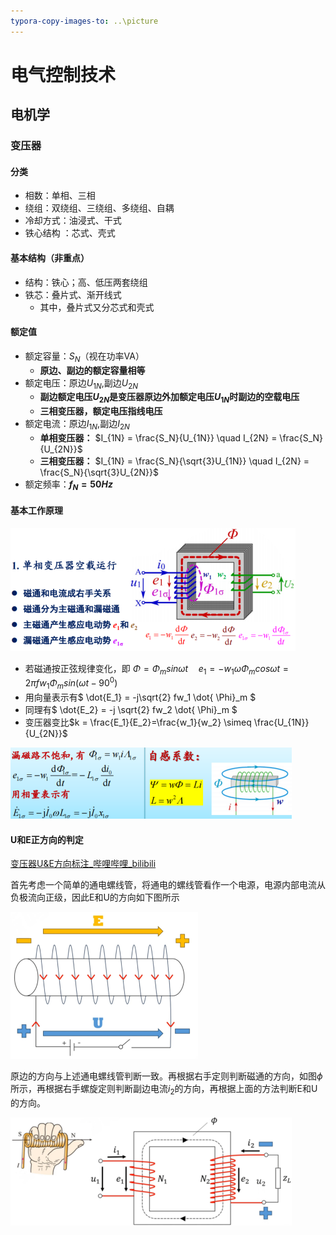 ```yaml
---
typora-copy-images-to: ..\picture
---
```


# 电气控制技术

## 电机学



### 变压器

#### 分类

- 相数：单相、三相
- 绕组：双绕组、三绕组、多绕组、自耦
- 冷却方式：油浸式、干式
- 铁心结构 ：芯式、壳式

#### 基本结构（非重点）

- 结构：铁心；高、低压两套绕组
- 铁芯：叠片式、渐开线式
  - 其中，叠片式又分芯式和壳式

#### 额定值

- 额定容量：$S_N$（视在功率VA）
  - **原边、副边的额定容量相等**
- 额定电压：原边$U_{1N}$,副边$U_{2N}$
  - **副边额定电压$U_{2N}$是变压器原边外加额定电压$U_{1N}$时副边的空载电压**
  - **三相变压器，额定电压指线电压**
- 额定电流：原边$I_{1N}$,副边$I_{2N}$
  - **单相变压器：** $I_{1N} = \frac{S_N}{U_{1N}}  \quad I_{2N} = \frac{S_N}{U_{2N}}$
  - **三相变压器：** $I_{1N} = \frac{S_N}{\sqrt{3}U_{1N}} \quad I_{2N} = \frac{S_N}{\sqrt{3}U_{2N}}$
- 额定频率：**$f_N = 50Hz$**

#### 基本工作原理



![image-20240922161455363](../picture/image-20240922161455363.png)

- 若磁通按正弦规律变化，即 $\Phi = \Phi_msin\omega t \quad e_1 = -w_1 \omega \Phi_m cos\omega t = 2 \pi fw_1 \Phi_m sin(\omega t -90^0)$
- 用向量表示有$ \dot{E_1}  = -j\sqrt{2} fw_1 \dot{ \Phi}_m $
- 同理有$ \dot{E_2}  = -j \sqrt{2} fw_2 \dot{ \Phi}_m $
- 变压器变比$k = \frac{E_1}{E_2}=\frac{w_1}{w_2} \simeq  \frac{U_{1N}}{U_{2N}}$

![image-20240922162307745](../picture/image-20240922162307745.png)

#### U和E正方向的判定

[变压器U&E方向标注_哔哩哔哩_bilibili](https://www.bilibili.com/video/BV1bj411x7VN/?spm_id_from=333.337.search-card.all.click&vd_source=ace17a48ec1787387c4c8d582e6808cb)

首先考虑一个简单的通电螺线管，将通电的螺线管看作一个电源，电源内部电流从负极流向正级，因此E和U的方向如下图所示

![image-20240922152355131](../picture/image-20240922152355131.png)

原边的方向与上述通电螺线管判断一致。再根据右手定则判断磁通的方向，如图$\phi$所示，再根据右手螺旋定则判断副边电流$i_2$的方向，再根据上面的方法判断E和U的方向。

![image-20240922155350376](../picture/image-20240922155350376.png)





